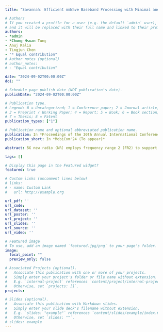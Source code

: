 ```yaml
---
title: "Savannah: Efficient mmWave Baseband Processing with Minimal and Heterogeneous Resources"

# Authors
# If you created a profile for a user (e.g. the default `admin` user), write the username (folder name) here 
# and it will be replaced with their full name and linked to their profile.
authors:
- *admin
- *Chung-Hsuan Tung
- Anuj Kalia
- Tingjun Chen
- "* Equal contribution"
# Author notes (optional)
# author_notes:
# - "Equal contribution"

date: "2024-09-02T00:00:00Z"
doi: ""

# Schedule page publish date (NOT publication's date).
publishDate: "2024-09-02T00:00:00Z"

# Publication type.
# Legend: 0 = Uncategorized; 1 = Conference paper; 2 = Journal article;
# 3 = Preprint / Working Paper; 4 = Report; 5 = Book; 6 = Book section;
# 7 = Thesis; 8 = Patent
publication_types: ["1"]

# Publication name and optional abbreviated publication name.
publication: In *Proceedings of the 30th Annual International Conference on Mobile Computing and Networking(MobiCom)*
publication_short: In *MobiCom'24 (To appear)*

abstract: 5G new radio (NR) employs frequency range 2 (FR2) to support higher data rates leveraging the widely available spectrum in the millimeter-wave (mmWave) bands. Compared to systems operating in sub-7 GHz FR1 bands, FR2 employs much shorter slot duration and therefore, poses significant challenges for softwarized baseband processing, a key enabler for virtualized radio access networks (vRANs). Existing systems supporting software baseband processing typically focus on enabling (massive) multiple-input and multiple output (MIMO) using multi-core edge server(s). In the context of FR2, these solutions may fail to meet the more stringent processing deadline or require more intensive computational resources. In this paper, we present Savannah, a framework for efficient mmWave baseband processing using minimal and heterogeneous computing resources, including CPU and eASIC. To address the challenges associated with baseband processing in FR2, Savannah applies techniques for vectorizing matrix operations and memory access patterns, supporting heterogeneous computation via offloading LDPC decoding to an eASIC, and enabling single-core operation. Through extensive experiments, we show that Savannah using a single CPU core and the ACC100 accelerator can support a 2×2 MIMO link with 100 MHz bandwidth under full uplink traffic load, yielding a data rate of up to 487 Mbps.

tags: []

# Display this page in the Featured widget?
featured: true

# Custom links (uncomment lines below)
# links:
# - name: Custom Link
#   url: http://example.org

url_pdf: ''
url_code: 
url_dataset: ''
url_poster: ''
url_project: ''
url_slides: ''
url_source: ''
url_video: ''

# Featured image
# To use, add an image named `featured.jpg/png` to your page's folder. 
image:
  focal_point: ""
  preview_only: false

# Associated Projects (optional).
#   Associate this publication with one or more of your projects.
#   Simply enter your project's folder or file name without extension.
#   E.g. `internal-project` references `content/project/internal-project/index.md`.
#   Otherwise, set `projects: []`.
projects:

# Slides (optional).
#   Associate this publication with Markdown slides.
#   Simply enter your slide deck's filename without extension.
#   E.g. `slides: "example"` references `content/slides/example/index.md`.
#   Otherwise, set `slides: ""`.
# slides: example
---
```

<!-- 
{{% callout note %}}
Click the *Cite* button above to demo the feature to enable visitors to import publication metadata into their reference management software.
{{% /callout %}} -->



